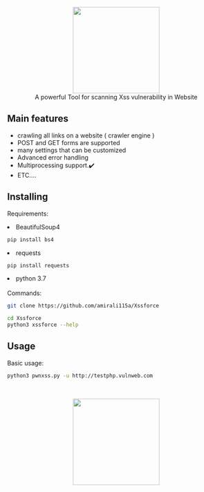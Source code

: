 <p align="center">   
<img src="image/screens2" height="200"><br/>
A powerful Tool for scanning Xss vulnerability in Website 

## Main features

* crawling all links on a website ( crawler engine )
* POST and GET forms are supported
* many settings that can be customized
* Advanced error handling
* Multiprocessing support.✔️
* ETC....


## Installing 

Requirements: <br/>

<li> BeautifulSoup4 </li>

```bash
pip install bs4
```
<li> requests </li> 

```bash
pip install requests
```
<li> python 3.7 </li>
<br/>
Commands:

```bash
git clone https://github.com/amirali115a/Xssforce

cd Xssforce
python3 xssforce --help
```
## Usage
Basic usage:

```bash
python3 pwnxss.py -u http://testphp.vulnweb.com
```
<br/>
<p align="center">   
<img src="image/screens1" height="200"><br/>





